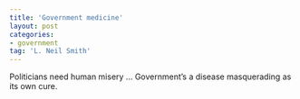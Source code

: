 ```yaml
---
title: 'Government medicine'
layout: post
categories:
- government
tag: 'L. Neil Smith'
---
```


Politicians need human misery ... Government’s a disease masquerading as its own cure.
